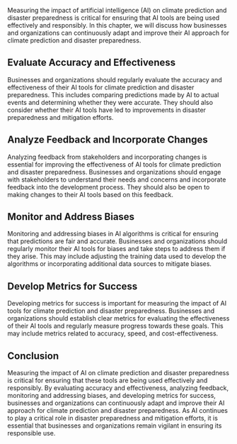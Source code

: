 

Measuring the impact of artificial intelligence (AI) on climate prediction and disaster preparedness is critical for ensuring that AI tools are being used effectively and responsibly. In this chapter, we will discuss how businesses and organizations can continuously adapt and improve their AI approach for climate prediction and disaster preparedness.

Evaluate Accuracy and Effectiveness
-----------------------------------

Businesses and organizations should regularly evaluate the accuracy and effectiveness of their AI tools for climate prediction and disaster preparedness. This includes comparing predictions made by AI to actual events and determining whether they were accurate. They should also consider whether their AI tools have led to improvements in disaster preparedness and mitigation efforts.

Analyze Feedback and Incorporate Changes
----------------------------------------

Analyzing feedback from stakeholders and incorporating changes is essential for improving the effectiveness of AI tools for climate prediction and disaster preparedness. Businesses and organizations should engage with stakeholders to understand their needs and concerns and incorporate feedback into the development process. They should also be open to making changes to their AI tools based on this feedback.

Monitor and Address Biases
--------------------------

Monitoring and addressing biases in AI algorithms is critical for ensuring that predictions are fair and accurate. Businesses and organizations should regularly monitor their AI tools for biases and take steps to address them if they arise. This may include adjusting the training data used to develop the algorithms or incorporating additional data sources to mitigate biases.

Develop Metrics for Success
---------------------------

Developing metrics for success is important for measuring the impact of AI tools for climate prediction and disaster preparedness. Businesses and organizations should establish clear metrics for evaluating the effectiveness of their AI tools and regularly measure progress towards these goals. This may include metrics related to accuracy, speed, and cost-effectiveness.

Conclusion
----------

Measuring the impact of AI on climate prediction and disaster preparedness is critical for ensuring that these tools are being used effectively and responsibly. By evaluating accuracy and effectiveness, analyzing feedback, monitoring and addressing biases, and developing metrics for success, businesses and organizations can continuously adapt and improve their AI approach for climate prediction and disaster preparedness. As AI continues to play a critical role in disaster preparedness and mitigation efforts, it is essential that businesses and organizations remain vigilant in ensuring its responsible use.
